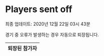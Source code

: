 # Players sent off
최종 업데이트: 2020년 12월 22일 03시 43분


경기 중 오류가 발생하는 경우 자동으로 퇴장됩니다.


| 퇴장된 참가자 |
|:---:|